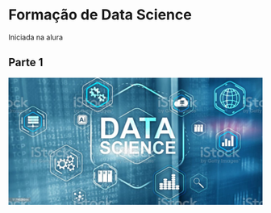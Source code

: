 # Formação de Data Science

  Iniciada na alura

## Parte 1

<img src="https://github.com/andreluis29/estudo-data-science/blob/main/assets/datascienceimg.jpg">